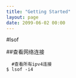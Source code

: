 ```yaml
---
title: "Getting Started"
layout: page
date: 2099-06-02 00:00
---
```


#lsof

##查看网络连接
```
  #查看所有ipv4连接
$ lsof -i4
```